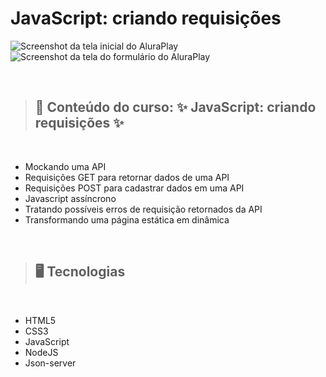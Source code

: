 # JavaScript: criando requisições
![Screenshot da tela inicial do AluraPlay](https://imgur.com/aymxEsh.png)
![Screenshot da tela do formulário do AluraPlay](https://imgur.com/ShNADf2.png)

<br>

> ## 📝 Conteúdo do curso: ✨ JavaScript: criando requisições ✨
<br>

- Mockando uma API
- Requisições GET para retornar dados de uma API
- Requisições POST para cadastrar dados em uma API
- Javascript assíncrono
- Tratando possíveis erros de requisição retornados da API
- Transformando uma página estática em dinâmica

<br>

> ## 🖥️ Tecnologias
<br>

- HTML5
- CSS3
- JavaScript
- NodeJS
- Json-server

